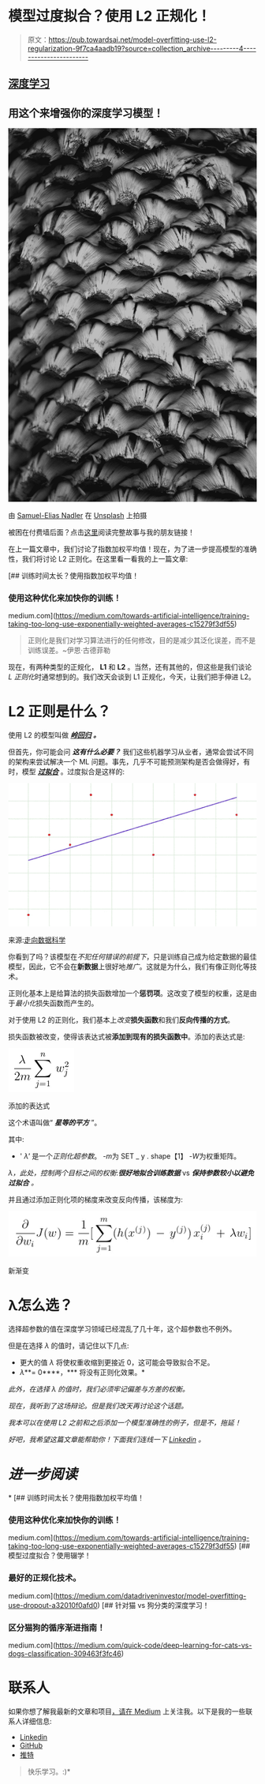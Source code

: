 # 模型过度拟合？使用 L2 正规化！

> 原文：<https://pub.towardsai.net/model-overfitting-use-l2-regularization-9f7ca4aadb19?source=collection_archive---------4----------------------->

## [深度学习](https://towardsai.net/p/category/machine-learning/deep-learning)

## 用这个来增强你的深度学习模型！

![](img/d0457cbb9015e67e17cc9bebe2f1b3c7.png)

由 [Samuel-Elias Nadler](https://unsplash.com/@mrsamuel?utm_source=medium&utm_medium=referral) 在 [Unsplash](https://unsplash.com?utm_source=medium&utm_medium=referral) 上拍摄

被困在付费墙后面？点击[这里](https://d3nyal.medium.com/model-overfitting-use-l2-regularization-9f7ca4aadb19?source=friends_link&sk=0ddf4a825566bd4124e6afb17a511488)阅读完整故事与我的朋友链接！

在上一篇文章中，我们讨论了指数加权平均值！现在，为了进一步提高模型的准确性，我们将讨论 L2 正则化。在这里看一看我的上一篇文章:

[](https://medium.com/towards-artificial-intelligence/training-taking-too-long-use-exponentially-weighted-averages-c15279f3df55) [## 训练时间太长？使用指数加权平均值！

### 使用这种优化来加快你的训练！

medium.com](https://medium.com/towards-artificial-intelligence/training-taking-too-long-use-exponentially-weighted-averages-c15279f3df55) 

> 正则化是我们对学习算法进行的任何修改，目的是减少其泛化误差，而不是训练误差。~伊恩·古德菲勒

现在，有两种类型的正规化， **L1** 和 **L2** 。当然，还有其他的，但这些是我们谈论 *L 正则化*时通常想到的。我们改天会谈到 L1 正规化，今天，让我们把手伸进 L2。

# L2 正则是什么？

使用 L2 的模型叫做 [***岭回归***](https://ncss-wpengine.netdna-ssl.com/wp-content/themes/ncss/pdf/Procedures/NCSS/Ridge_Regression.pdf) ***。***

但首先，你可能会问 ***这有什么必要？*** 我们这些机器学习从业者，通常会尝试不同的架构来尝试解决一个 ML 问题。事先，几乎不可能预测架构是否会做得好，有时，模型 [***过拟合***](https://www.investopedia.com/terms/o/overfitting.asp) 。过度拟合是这样的:

![](img/056eb1c83b1f485c414e28a9eeaefe63.png)

来源:[走向数据科学](https://towardsdatascience.com/over-fitting-and-regularization-64d16100f45c)

你看到了吗？该模型在*不犯任何错误的前提下*，只是训练自己成为给定数据的最佳模型，因此，它不会在**新数据**上很好地*推广*。这就是为什么，我们有像正则化等技术。

正则化基本上是给算法的损失函数增加一个**惩罚项**。这改变了模型的权重，这是由于*最小化*损失函数而产生的。

对于使用 L2 的正则化，我们基本上*改变***损失函数**和我们**反向传播的方式**。

损失函数被改变，使得该表达式被**添加到现有的损失函数中**。添加的表达式是:

![](img/99b654bc4601cc46c2d93192183d12bb.png)

添加的表达式

这个术语叫做“ ***星等的平方*** ”。

其中:
- ' *λ'* 是一个*正则化超参数*。
-*m*为 SET _ y . shape【1】
-*W*为权重矩阵。

*λ，*此处*，*控制两个目标之间的*权衡*:***很好地拟合训练数据*** vs ***保持参数较小以避免过拟合*** *。*

并且通过添加正则化项的梯度来改变反向传播，该梯度为:

![](img/7842a772898a204d78ce1ea7fcb780f6.png)

新渐变

# λ怎么选？

选择超参数的值在深度学习领域已经混乱了几十年，这个超参数也不例外。

但是在选择 *λ* 的值时，请记住以下几点:

*   更大的值 *λ* 将使权重收缩到更接近 0，这可能会导致拟合不足。
*   *λ***= 0****，*** 将没有正则化效果。*

*此外，在选择 *λ* 的值时，我们必须牢记偏差与方差的权衡。*

*现在，我听到了这场辩论。但是我们改天再讨论这个话题。*

*我本可以在使用 L2 之前和之后添加一个模型准确性的例子，但是不，拖延！*

*好吧，我希望这篇文章能帮助你！下面我们连线一下 [Linkedin](https://www.linkedin.com/in/d3ni/) 。*

# *进一步阅读*

*[](https://medium.com/towards-artificial-intelligence/training-taking-too-long-use-exponentially-weighted-averages-c15279f3df55) [## 训练时间太长？使用指数加权平均值！

### 使用这种优化来加快你的训练！

medium.com](https://medium.com/towards-artificial-intelligence/training-taking-too-long-use-exponentially-weighted-averages-c15279f3df55) [](https://medium.com/datadriveninvestor/model-overfitting-use-dropout-a32010f0afd0) [## 模型过度拟合？使用辍学！

### 最好的正规化技术。

medium.com](https://medium.com/datadriveninvestor/model-overfitting-use-dropout-a32010f0afd0) [](https://medium.com/quick-code/deep-learning-for-cats-vs-dogs-classification-309463f3fc46) [## 针对猫 vs 狗分类的深度学习！

### 区分猫狗的循序渐进指南！

medium.com](https://medium.com/quick-code/deep-learning-for-cats-vs-dogs-classification-309463f3fc46) 

# 联系人

如果你想了解我最新的文章和项目[，请在 Medium](/@D3nii) 上关注我。以下是我的一些联系人详细信息:

*   [Linkedin](https://www.linkedin.com/in/d3ni/)
*   [GitHub](https://github.com/D3nii?tab=repositories)
*   [推特](https://twitter.com/danyal0_o)

> 快乐学习。:)*